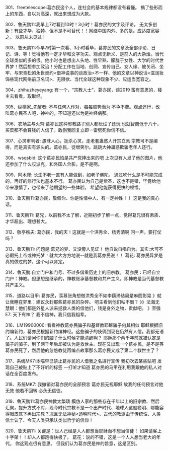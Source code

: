 301、freetelescope:葛亦民这个人，连社会的基本规律都没有看懂。
搞了些形而上的东西，自以为高深，就出来想成为大款。

302、鲁天鹏11:我早上7时看到10时！3小时！葛亦民的文字及评论。
无太多创新！有些才华、独特、但不是不可替代！！网络中国内外、多的是。应适度宽容之。
以前从未见过！

303、鲁天鹏11:今早7时第一次看、3小时看毕，葛亦民的文章及全部评论、日记、诗、等！觉得他有一定才华和文字功夫、观点无新义、是前人的大杂烩。当代全球类似的多的很。他小时也是想出人头地、性早熟、朦胧于女性、大学的时代世界梦！然后想参加政治！分配工作在当地、创网、宣传自己、女人缘、被关闭、坐牢、与宋青松的永世契约<借神说事的谈政治>不一样、他的文章以神说话<滋润妆饰些现代网络前卫名词>、无限欲、当代全球这种现象不少、应适当宽容之。

304、zhihuzheyeyang: 有一个，“宗教人士”，葛亦民，谈2019
蛮有意思的，楼主去看看，取取经。

305、纵横家_先醒者: 不与任何人作对，每每顺势而为
不争不费。观点还行，改叫葛亦民圣人吧，神神的，不知道还以为是神经病那。

306、农场主与火鸡:葛亦民这种邪教路子别人都玩烂了还玩
也就智商低于八十，买菜都不会算钱的人信了。敢删我回复立即一雷劈死你信不信。

307、心灵审判者: 愚昧人心，扼杀心灵，走老套蛊惑人开宗立派
宗教可不是编得，而是真实有源头的。葛亦民，徒增笑尔。跳跳大神蛊惑欺骗老年人还行。

308、wsqsbld: 这个葛亦民怕是共产党捧出来的吧
上次见有人发了他的图片，他还参加了什么哎派克，和外国人合影。是不是啊。

309、阿木爬: 长生不老一直有人能做到，如老子佛陀。
通过吃什么是不可能完成的，再好的修行法也基本不行。
葛亦民认为自己是紫圣，这也不是错，毕竟给他带来激情了，也带来了他期望的一些体验。
希望他能获得更快的领悟。

310、鲁天鹏11:葛亦民，敬佩你、你是性情中人、有一定神性！！
这是我的真心话。

311、鲁天鹏11: 葛兄，以前我不太了解，近期初步了解一点，觉得葛兄很有素质、才华超出、理想甚大。

312、敬亭樵夫: 葛亦民，我的天！这就是一个洪秀全、杨秀清啊
问一声，要打仗吗？

313、鲁天鹏11: 问题是:葛兄的梦、又没旁人见证！
他自说自唱自为。其实:大可不必假托上帝或神托梦！就大大方方地说--就是我葛亦民说！！
葛花: 葛亦民异梦是真的做过的梦，这个可以肯定。

314、鲁天鹏:自立门户和门号、不过多借重历史上的旧宗教。
葛亦民：已经自立门户：神教。但思想是继承的，神教继承基督教和共产主义，即神教是当代基督教共产主义。

315、道路以目甲:   葛亦民，羡慕张角想做洪秀全不如李蕻滞结局是麻圆彰晃
》就让我睡在梦里：建议永封那些葛亦民的杂碎。
吧主看到他们帖不删？
》》法海无慧眼：他们都是外星人派来拯救人类的信他们，钱是身外之物，贡献吧。
》至强E7: 天下有神？ 我不信神，我只信我祖辈。

316、LM19900000: 看看神教葛亦民骗子和基督教耶稣骗子何其相似
耶稣根据旧约编新约，葛亦民根据新约编神经。这些骗子的伎俩到现在仍然有人信。我都无语了。人民们请问你们的脑子什么时候才能清醒啊？
耶稣那个两千年前就被认定是骗子的骗子，到了两千年后却被认为是救世主。现在又出现一个葛亦民，是不是等葛亦民死了，然后他的忽悠教徒再编点故事那么葛亦民又成了第二个救世主了？

317、系统MK7:本喵早已禁止葛亦民的人借我之名进行宣传
我初次去某些贴吧 发现自己被贴上了不好听的标签 一打听才知道 葛亦民的马甲在利用我跟他的私人对话在全百度发布。

318、系统MK7: 我撤销对葛亦民的全部预言
葛亦民无视耶稣 故我的任何预言对他无效 他若不回转 必永无信徒。

319、鲁天鹏11:葛亦民神教太繁琐
模仿人家的那些存在千年以上的旧宗教、然后汇聚，提升方式不对，现今时代宗教不是一个出产时代、地球人这般聪明、哪能容得眼皮底下再出宗教？况且无法神秘<透明时代>、古代的教派由于传统性、人类信士认了、今天人类只承认类似哲学的信仰！

320、鲁天鹏11: 关键是：世人己经是人人都想当耶稣而不想当信徒！
如果请客上十字架！！却人人都跑得快极了。
葛花：说的不错，这是一个人人想当老大的年代。
你这观点很有意思。
但我们认为葛亦民是神的旨意，这是区别。